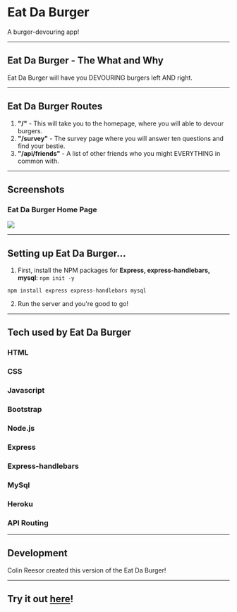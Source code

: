 # Eat Da Burger
A burger-devouring app!

****
## Eat Da Burger - The What and Why
Eat Da Burger will have you DEVOURING burgers left AND right.

****
## Eat Da Burger Routes
1) **"/"** - This will take you to the homepage, where you will able to devour burgers.
2) **"/survey"** - The survey page where you will answer ten questions and find your bestie.
3) **"/api/friends"** - A list of other friends who you might EVERYTHING in common with.

****
## Screenshots

### Eat Da Burger Home Page
![](assets/images/burger_home.png)

****
## Setting up Eat Da Burger...
1. First, install the NPM packages for **Express, express-handlebars, mysql**:
`npm init -y`

`npm install express express-handlebars mysql`

2. Run the server and you're good to go!

****
## Tech used by Eat Da Burger

### **HTML**
### **CSS**
### **Javascript**
### **Bootstrap**
### **Node.js**
### **Express**
### **Express-handlebars**
### **MySql**
### **Heroku**
### **API Routing**

****
## Development

Colin Reesor created this version of the Eat Da Burger!

****
## Try it out [here](https://eat-da-burger-colin.herokuapp.com/)!